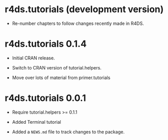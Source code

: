 # r4ds.tutorials (development version)

* Re-number chapters to follow changes recently made in R4DS.

# r4ds.tutorials 0.1.4

* Initial CRAN release.

* Switch to CRAN version of tutorial.helpers.

* Move over lots of material from primer.tutorials

# r4ds.tutorials 0.0.1

* Require tutorial.helpers >= 0.1.1

* Added Terminal tutorial

* Added a `NEWS.md` file to track changes to the package.
